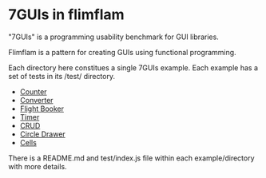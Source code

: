 # 7GUIs in flimflam

"7GUIs" is a programming usability benchmark for GUI libraries. 

Flimflam is a pattern for creating GUIs using functional programming.

Each directory here constitues a single 7GUIs example. Each example has a set of tests in its /test/ directory.

- [Counter](/examples/7GUIs/counter)
- [Converter](/examples/7GUIs/converter)
- [Flight Booker](/examples/7GUIs/flight-booker)
- [Timer](/examples/7GUIs/timer)
- [CRUD](/examples/7GUIs/crud)
- [Circle Drawer](/examples/7GUIs/circle-drawer)
- [Cells](/examples/7GUIs/cells)

There is a README.md and test/index.js file within each example/directory with more details.
